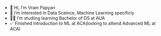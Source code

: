 - 👋 Hi, I’m Vram Papyan
- 👀 I’m interested in Data Sceince, Machine Learning specificly
- 🧑‍🎓 I’m studiing learning Bachelor of DS at AUA
- ✅ Finished Introduction to ML at ACA(looking to attend Advanced ML at ACA)
